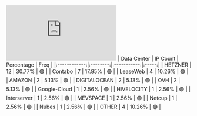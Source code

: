 ![Diagramm](https://github.com/obajay/StateSync-snapshots/blob/main/Projects/Oraichain/1/README.md)
| Data Center | IP Count | Percentage | Freq |
|:------------:|:--------:|:-----------:|:-----:|
| HETZNER | 12 | 30.77% | 🟢 |
| Contabo | 7 | 17.95% | 🟢 |
| LeaseWeb | 4 | 10.26% | 🟢 |
| AMAZON | 2 | 5.13% | 🟢 |
| DIGITALOCEAN | 2 | 5.13% | 🟢 |
| OVH | 2 | 5.13% | 🟢 |
| Google-Cloud | 1 | 2.56% | 🟢 |
| HIVELOCITY | 1 | 2.56% | 🟢 |
| Interserver | 1 | 2.56% | 🟢 |
| MEVSPACE | 1 | 2.56% | 🟢 |
| Netcup | 1 | 2.56% | 🟢 |
| Nubes | 1 | 2.56% | 🟢 |
| OTHER | 4 | 10.26% | 🟢 |